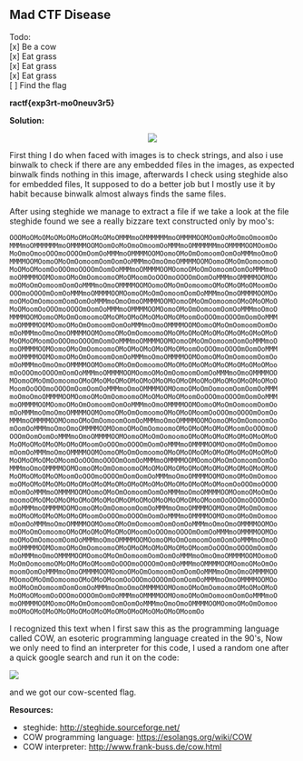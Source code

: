 ## Mad CTF Disease
Todo:\
[x] Be a cow\
[x] Eat grass\
[x] Eat grass\
[x] Eat grass\
[ ] Find the flag

**ractf{exp3rt-mo0neuv3r5}**

**Solution:**

<p align="center">
  <img src="https://cdn.discordapp.com/attachments/635278809741918218/1033552660957237338/unknown.png">
</p>

First thing I do when faced with images is to check strings, and also i use binwalk to check if there are any embedded files in the images, as expected binwalk finds nothing in this image, afterwards I check using steghide also for embedded files, It supposed to do a better job but I mostly use it by habit because binwalk almost always finds the same files.

After using steghide we manage to extract a file if we take a look at the file steghide found we see a really bizzare text constructed only by moo's:

```
OOOMoOMoOMoOMoOMoOMoOMoOMoOMMMmoOMMMMMMmoOMMMMOOMOomOoMoOmoOmoomOo
MMMmoOMMMMMMmoOMMMMOOMOomOoMoOmoOmoomOoMMMmoOMMMMMMmoOMMMMOOMOomOo
MoOmoOmooOOOmoOOOOmOomOoMMMmoOMMMMOOMOomoOMoOmOomoomOomOoMMMmoOmoO
MMMMOOMOomoOMoOmOomoomOomOomOoMMMmoOmoOmoOMMMMOOMOomoOMoOmOomoomoO
MoOMoOMoomOoOOOmoOOOOmOomOoMMMmoOMMMMOOMOomoOMoOmOomoomOomOoMMMmoO
moOMMMMOOMOomoOMoOmOomoomoOMoOMoomOoOOOmoOOOOmOomOoMMMmoOMMMMOOMOo
moOMoOmOomoomOomOoMMMmoOmoOMMMMOOMOomoOMoOmOomoomoOMoOMoOMoOMoomOo
OOOmoOOOOmOomOoMMMmoOMMMMOOMOomoOMoOmOomoomOomOoMMMmoOmoOMMMMOOMOo
moOMoOmOomoomOomOomOoMMMmoOmoOmoOMMMMOOMOomoOMoOmOomoomoOMoOMoOMoO
MoOMoomOoOOOmoOOOOmOomOoMMMmoOMMMMOOMOomoOMoOmOomoomOomOoMMMmoOmoO
MMMMOOMOomoOMoOmOomoomoOMoOMoOMoOMoOMoOMoOMoomOoOOOmoOOOOmOomOoMMM
moOMMMMOOMOomoOMoOmOomoomOomOoMMMmoOmoOMMMMOOMOomoOMoOmOomoomOomOo
mOoMMMmoOmoOmoOMMMMOOMOomoOMoOmOomoomoOMoOMoOMoOMoOMoOMoOMoOMoOMoO
MoOMoOMoomOoOOOmoOOOOmOomOoMMMmoOMMMMOOMOomoOMoOmOomoomOomOoMMMmoO
moOMMMMOOMOomoOMoOmOomoomoOMoOMoOMoOMoOMoOMoomOoOOOmoOOOOmOomOoMMM
moOMMMMOOMOomoOMoOmOomoomOomOoMMMmoOmoOMMMMOOMOomoOMoOmOomoomOomOo
mOoMMMmoOmoOmoOMMMMOOMOomoOMoOmOomoomoOMoOMoOMoOMoOMoOMoOMoOMoOMoo
mOoOOOmoOOOOmOomOoMMMmoOMMMMOOMOomoOMoOmOomoomOomOoMMMmoOmoOMMMMOO
MOomoOMoOmOomoomoOMoOMoOMoOMoOMoOMoOMoOMoOMoOMoOMoOMoOMoOMoOMoOMoO
MoomOoOOOmoOOOOmOomOomOoMMMmoOmoOMMMMOOMOomoOMoOmOomoomOomOomOoMMM
moOmoOmoOMMMMOOMOomoOMoOmOomoomoOMoOMoOMoOMoomOoOOOmoOOOOmOomOoMMM
moOMMMMOOMOomoOMoOmOomoomOomOoMMMmoOmoOMMMMOOMOomoOMoOmOomoomOomOo
mOoMMMmoOmoOmoOMMMMOOMOomoOMoOmOomoomoOMoOMoOMoomOoOOOmoOOOOmOomOo
MMMmoOMMMMOOMOomoOMoOmOomoomOomOoMMMmoOmoOMMMMOOMOomoOMoOmOomoomOo
mOomOoMMMmoOmoOmoOMMMMOOMOomoOMoOmOomoomoOMoOMoOMoOMoOMoomOoOOOmoO
OOOmOomOomOoMMMmoOmoOMMMMOOMOomoOMoOmOomoomoOMoOMoOMoOMoOMoOMoOMoO
MoOMoOMoOMoOMoOMoOMoomOoOOOmoOOOOmOomOoMMMmoOMMMMOOMOomoOMoOmOomoo
mOomOoMMMmoOmoOMMMMOOMOomoOMoOmOomoomoOMoOMoOMoOMoOMoOMoOMoOMoOMoO
MoOMoOMoOMoOMoomOoOOOmoOOOOmOomOoMMMmoOMMMMOOMOomoOMoOmOomoomOomOo
MMMmoOmoOMMMMOOMOomoOMoOmOomoomoOMoOMoOMoOMoOMoOMoOMoOMoOMoOMoOMoO
MoOMoOMoOMoOMoomOoOOOmoOOOOmOomOomOoMMMmoOmoOMMMMOOMOomoOMoOmOomoo
moOMoOMoOMoOMoOMoOMoOMoOMoOMoOMoOMoOMoOMoOMoOMoOMoOMoomOoOOOmoOOOO
mOomOoMMMmoOMMMMOOMOomoOMoOmOomoomOomOoMMMmoOmoOMMMMOOMOomoOMoOmOo
moomoOMoOMoOMoOMoOMoOMoOMoOMoOMoOMoOMoOMoOMoOMoOMoomOoOOOmoOOOOmOo
mOoMMMmoOMMMMOOMOomoOMoOmOomoomOomOoMMMmoOmoOMMMMOOMOomoOMoOmOomoo
moOMoOMoOMoOMoOMoOMoomOoOOOmoOOOOmOomOoMMMmoOMMMMOOMOomoOMoOmOomoo
mOomOoMMMmoOmoOMMMMOOMOomoOMoOmOomoomOomOomOoMMMmoOmoOmoOMMMMOOMOo
moOMoOmOomoomoOMoOMoOMoOMoOMoOMoomOoOOOmoOOOOmOomOoMMMmoOMMMMOOMOo
moOMoOmOomoomOomOoMMMmoOmoOMMMMOOMOomoOMoOmOomoomOomOomOoMMMmoOmoO
moOMMMMOOMOomoOMoOmOomoomoOMoOMoOMoOMoOMoOMoOMoomOoOOOmoOOOOmOomOo
mOoMMMmoOmoOMMMMOOMOomoOMoOmOomoomOomOomOoMMMmoOmoOmoOMMMMOOMOomoO
MoOmOomoomoOMoOMoOMoOMoomOoOOOmoOOOOmOomOoMMMmoOMMMMOOMOomoOMoOmOo
moomOomOoMMMmoOmoOMMMMOOMOomoOMoOmOomoomOomOomOoMMMmoOmoOmoOMMMMOO
MOomoOMoOmOomoomoOMoOMoOMoomOoOOOmoOOOOmOomOomOoMMMmoOmoOMMMMOOMOo
moOMoOmOomoomOomOomOoMMMmoOmoOmoOMMMMOOMOomoOMoOmOomoomoOMoOMoOMoO
MoOMoOMoomOoOOOmoOOOOmOomOoMMMmoOMMMMOOMOomoOMoOmOomoomOomOoMMMmoO
moOMMMMOOMOomoOMoOmOomoomOomOomOoMMMmoOmoOmoOMMMMOOMOomoOMoOmOomoo
moOMoOMoOMoOMoOMoOMoOMoOMoOMoOMoOMoOMoOMoOMoomOo
```

I recognized this text when I first saw this as the programming language called COW, an esoteric programming language created in the 90's, Now we only need to find an interpreter for this code, I used a random one after a quick google search and run it on the code:

![](https://cdn.discordapp.com/attachments/635278809741918218/1033553913049272441/unknown.png)

and we got our cow-scented flag.

**Resources:**
* steghide: http://steghide.sourceforge.net/
* COW programming language: https://esolangs.org/wiki/COW
* COW interpreter: http://www.frank-buss.de/cow.html

